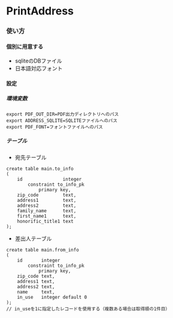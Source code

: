 # PrintAddress

### 使い方
#### 個別に用意する
- sqliteのDBファイル
- 日本語対応フォント

#### 設定
##### 環境変数
```
export PDF_OUT_DIR=PDF出力ディレクトリへのパス
export ADDRESS_SQLITE=SQLITEファイルへのパス
export PDF_FONT=フォントファイルへのパス
```

##### テーブル
- 宛先テーブル
```
create table main.to_info
(
    id               integer
        constraint to_info_pk
            primary key,
    zip_code         text,
    address1         text,
    address2         text,
    family_name      text,
    first_name1      text,
    honorific_title1 text
);
```
- 差出人テーブル
```
create table main.from_info
(
    id       integer
        constraint to_info_pk
            primary key,
    zip_code text,
    address1 text,
    address2 text,
    name     text,
    in_use   integer default 0
);
// in_useを1に指定したレコードを使用する（複数ある場合は取得順の1件目）
```